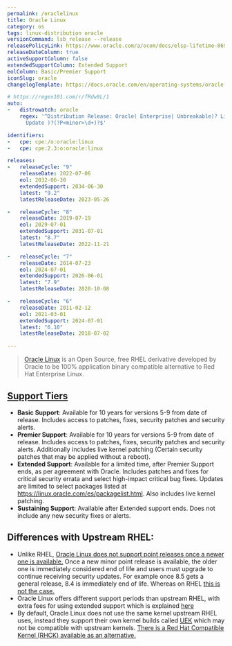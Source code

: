 ```yaml
---
permalink: /oraclelinux
title: Oracle Linux
category: os
tags: linux-distribution oracle
versionCommand: lsb_release --release
releasePolicyLink: https://www.oracle.com/a/ocom/docs/elsp-lifetime-069338.pdf
releaseDateColumn: true
activeSupportColumn: false
extendedSupportColumn: Extended Support
eolColumn: Basic/Premier Support
iconSlug: oracle
changelogTemplate: https://docs.oracle.com/en/operating-systems/oracle-linux/__RELEASE_CYCLE__/relnotes__LATEST__/

# https://regex101.com/r/fRdw9L/1
auto:
-   distrowatch: oracle
    regex: '^Distribution Release: Oracle( Enterprise| Unbreakable)? Linux R?(?P<major>\d)(-U|\.|
      Update )?(?P<minor>\d+)?$'

identifiers:
-   cpe: cpe:/o:oracle:linux
-   cpe: cpe:2.3:o:oracle:linux

releases:
-   releaseCycle: "9"
    releaseDate: 2022-07-06
    eol: 2032-06-30
    extendedSupport: 2034-06-30
    latest: "9.2"
    latestReleaseDate: 2023-05-26

-   releaseCycle: "8"
    releaseDate: 2019-07-19
    eol: 2029-07-01
    extendedSupport: 2031-07-01
    latest: "8.7"
    latestReleaseDate: 2022-11-21

-   releaseCycle: "7"
    releaseDate: 2014-07-23
    eol: 2024-07-01
    extendedSupport: 2026-06-01
    latest: "7.9"
    latestReleaseDate: 2020-10-08

-   releaseCycle: "6"
    releaseDate: 2011-02-12
    eol: 2021-03-01
    extendedSupport: 2024-07-01
    latest: "6.10"
    latestReleaseDate: 2018-07-02

---
```


> [Oracle Linux](https://www.oracle.com/linux/) is an Open Source, free RHEL derivative developed by Oracle to be 100% application binary compatible alternative to Red Hat Enterprise Linux.

## [Support Tiers](https://www.oracle.com/us/support/library/enterprise-linux-support-policies-069172.pdf)

- **Basic Support**: Available for 10 years for versions 5-9 from date of release. Includes access to patches, fixes, security patches and security alerts.
- **Premier Support**: Available for 10 years for versions 5-9 from date of release. Includes access to patches, fixes, security patches and security alerts. Additionally includes live kernel patching (Certain security patches that may be applied without a reboot).
- **Extended Support**: Available for a limited time, after Premier Support ends, as per agreement with Oracle. Includes patches and fixes for critical security errata and select high-impact critical bug fixes. Updates are limited to select packages listed at <https://linux.oracle.com/es/packagelist.html>. Also includes live kernel patching.
- **Sustaining Support**: Available after Extended support ends. Does not include any new security fixes or alerts.

## Differences with Upstream RHEL:

- Unlike RHEL, [Oracle Linux does not support point releases once a newer one is available.](https://community.oracle.com/tech/apps-infra/discussion/4481998/what-is-the-lifecycle-of-oracle-linux-for-minor-releases) Once a new minor point release is available, the older one is immediately considered end of life and users must upgrade to continue receiving security updates. For example once 8.5 gets a general release, 8.4 is immediately end of life. Whereas on RHEL [this is not the case.](https://access.redhat.com/articles/rhel-eus)
- Oracle Linux offers different support periods than upstream RHEL, with extra fees for using extended support which is explained [here](https://www.oracle.com/a/ocom/docs/linux/oracle-linux-extended-support-ds.pdf)
- By default, Oracle Linux does not use the same kernel upstream RHEL uses, instead they support their own kernel builds called [UEK](https://docs.oracle.com/en/operating-systems/uek/) which may not be compatible with upstream kernels. [There is a Red Hat Compatible Kernel (RHCK) available as an alternative.](https://community.oracle.com/tech/apps-infra/discussion/4467791/oracle-linux-how-to-change-default-kernel)
